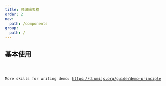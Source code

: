```yaml
---
title: 可编辑表格
order: 2
nav:
  path: /components
group:
  path: /
---
```


## 基本使用

<code src="./demos/exTable/basic.tsx">

More skills for writing demo: https://d.umijs.org/guide/demo-principle
